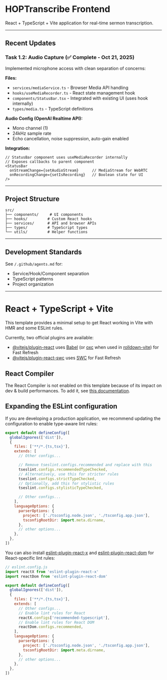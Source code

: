 # HOPTranscribe Frontend

React + TypeScript + Vite application for real-time sermon transcription.

---

## Recent Updates

### Task 1.2: Audio Capture (✅ Complete - Oct 21, 2025)

Implemented microphone access with clean separation of concerns:

**Files:**
- `services/mediaService.ts` - Browser Media API handling
- `hooks/useMediaRecorder.ts` - React state management hook
- `components/StatusBar.tsx` - Integrated with existing UI (uses hook internally)
- `types/media.ts` - TypeScript definitions

**Audio Config (OpenAI Realtime API):**
- Mono channel (1)
- 24kHz sample rate
- Echo cancellation, noise suppression, auto-gain enabled

**Integration:**
```tsx
// StatusBar component uses useMediaRecorder internally
// Exposes callbacks to parent component
<StatusBar 
  onStreamChange={setAudioStream}      // MediaStream for WebRTC
  onRecordingChange={setIsRecording}   // Boolean state for UI
/>
```

---

## Project Structure

```
src/
├── components/     # UI components
├── hooks/         # Custom React hooks
├── services/      # API and browser APIs
├── types/         # TypeScript types
└── utils/         # Helper functions
```

---

## Development Standards

See `/.github/agents.md` for:
- Service/Hook/Component separation
- TypeScript patterns
- Project organization

---

# React + TypeScript + Vite

This template provides a minimal setup to get React working in Vite with HMR and some ESLint rules.

Currently, two official plugins are available:

- [@vitejs/plugin-react](https://github.com/vitejs/vite-plugin-react/blob/main/packages/plugin-react) uses [Babel](https://babeljs.io/) (or [oxc](https://oxc.rs) when used in [rolldown-vite](https://vite.dev/guide/rolldown)) for Fast Refresh
- [@vitejs/plugin-react-swc](https://github.com/vitejs/vite-plugin-react/blob/main/packages/plugin-react-swc) uses [SWC](https://swc.rs/) for Fast Refresh

## React Compiler

The React Compiler is not enabled on this template because of its impact on dev & build performances. To add it, see [this documentation](https://react.dev/learn/react-compiler/installation).

## Expanding the ESLint configuration

If you are developing a production application, we recommend updating the configuration to enable type-aware lint rules:

```js
export default defineConfig([
  globalIgnores(['dist']),
  {
    files: ['**/*.{ts,tsx}'],
    extends: [
      // Other configs...

      // Remove tseslint.configs.recommended and replace with this
      tseslint.configs.recommendedTypeChecked,
      // Alternatively, use this for stricter rules
      tseslint.configs.strictTypeChecked,
      // Optionally, add this for stylistic rules
      tseslint.configs.stylisticTypeChecked,

      // Other configs...
    ],
    languageOptions: {
      parserOptions: {
        project: ['./tsconfig.node.json', './tsconfig.app.json'],
        tsconfigRootDir: import.meta.dirname,
      },
      // other options...
    },
  },
])
```

You can also install [eslint-plugin-react-x](https://github.com/Rel1cx/eslint-react/tree/main/packages/plugins/eslint-plugin-react-x) and [eslint-plugin-react-dom](https://github.com/Rel1cx/eslint-react/tree/main/packages/plugins/eslint-plugin-react-dom) for React-specific lint rules:

```js
// eslint.config.js
import reactX from 'eslint-plugin-react-x'
import reactDom from 'eslint-plugin-react-dom'

export default defineConfig([
  globalIgnores(['dist']),
  {
    files: ['**/*.{ts,tsx}'],
    extends: [
      // Other configs...
      // Enable lint rules for React
      reactX.configs['recommended-typescript'],
      // Enable lint rules for React DOM
      reactDom.configs.recommended,
    ],
    languageOptions: {
      parserOptions: {
        project: ['./tsconfig.node.json', './tsconfig.app.json'],
        tsconfigRootDir: import.meta.dirname,
      },
      // other options...
    },
  },
])
```
